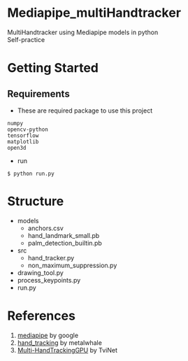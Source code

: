 # Mediapipe_multiHandtracker
MultiHandtracker using Mediapipe models in python <br>
Self-practice

# Getting Started
Requirements
------------
* These are required package to use this project
```
numpy
opencv-python
tensorflow
matplotlib
open3d
```

* run
```
$ python run.py
```
# Structure
* models
  * anchors.csv
  * hand_landmark_small.pb
  * palm_detection_builtin.pb
* src
  * hand_tracker.py
  * non_maximum_suppression.py
* drawing_tool.py
* process_keypoints.py
* run.py

# References
1. [mediapipe](https://github.com/google/mediapipe) by google
2. [hand_tracking](https://github.com/metalwhale/hand_tracking) by metalwhale
3. [Multi-HandTrackingGPU](https://github.com/TviNet/Multi-HandTrackingGPU) by TviNet
